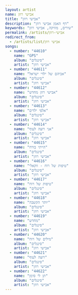 ```yaml
---
layout: artist
name: אבישי רוזן
title: "אבישי רוזן"
description: "דף האמן אבישי רוזן"
keywords: "שירים, מוזיקה, אבישי רוזן"
permalink: /artists/אבישי-רוזן
redirect_from:
  - /artists/list/אבישי רוזן
songs:
  - number: "44610"
    name: "GPS"
    album: "סינגלים"
    artist: "אבישי רוזן"
  - number: "44611"
    name: "אביהם של ילדי ישראל"
    album: "סינגלים"
    artist: "אבישי רוזן"
  - number: "44612"
    name: "אבישי רוזן מחדש"
    album: "סינגלים"
    artist: "אבישי רוזן"
  - number: "44613"
    name: "אלפי ילדים"
    album: "סינגלים"
    artist: "אבישי רוזן"
  - number: "44614"
    name: "אני רוצה לעוף"
    album: "סינגלים"
    artist: "אבישי רוזן"
  - number: "44615"
    name: "הייתי בורח"
    album: "סינגלים"
    artist: "אבישי רוזן"
  - number: "44616"
    name: "טיפות של רוח - ווקאלי"
    album: "סינגלים"
    artist: "אבישי רוזן"
  - number: "44617"
    name: "טיפות של רוח"
    album: "סינגלים"
    artist: "אבישי רוזן"
  - number: "44618"
    name: "יותר הקשבה"
    album: "סינגלים"
    artist: "אבישי רוזן"
  - number: "44619"
    name: "מחדש"
    album: "סינגלים"
    artist: "אבישי רוזן"
  - number: "44620"
    name: "מילים של רוח"
    album: "סינגלים"
    artist: "אבישי רוזן"
  - number: "44621"
    name: "רוצה לעוף"
    album: "סינגלים"
    artist: "אבישי רוזן"
  - number: "44622"
    name: "תן לי סימן"
    album: "סינגלים"
    artist: "אבישי רוזן"
---
```

